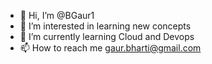 - 👋 Hi, I’m @BGaur1
- 👀 I’m interested in learning new concepts
- 🌱 I’m currently learning Cloud and Devops
- 📫 How to reach me gaur.bharti@gmail.com

<!---
BGaur1/BGaur1 is a ✨ special ✨ repository because its `README.md` (this file) appears on your GitHub profile.
You can click the Preview link to take a look at your changes.
--->

